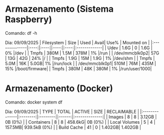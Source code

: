 # Armazenamento (Sistema Raspberry)

Comando: df -h

Dia: 09/09/2025
| Filesystem    | Size | Used | Avail| Use% | Mounted on   |
|:--------------|:----:|:----:|:----:|:----:|:-------------|
| Udev          | 1.6G | 0    | 1.6G | 0%   |/dev          |
| Tmpfs         | 380M | 1.5M | 378M | 1%   |/run          |
| /dev/mmcblk0p2| 57G  | 13G  | 42G  | 24%  |/             |
| Tmpfs         | 1.9G | 15M  | 1.9G | 1%   |/dev/shm      |
| Tmpfs         | 5.0M | 16K  | 5.0GB| 1%   |/run/lock     |
| /dev/mmcblk0p1| 510M | 76M  | 435M | 15%  |/boot/firmware|
| Tmpfs         | 380M | 48K  | 380M | 1%   |/run/user/1000|

# Armazenamento (Docker)

Comando: docker system df

Dia: 09/09/2025
| TYPE          | TOTAL    | ACTIVE   | SIZE   | RECLAIMABLE    |
|:--------------|:--------:|:--------:|:------:|:--------------:|
| Images        | 8        | 8        | 3.12GB | 0B (0%)        |
| Containers    | 8        | 8        | 458.6kG| 0B (0%)        |
| Local Volumes | 5        | 4        | 157.5MB| 939.5kB (0%)   |
| Build Cache   | 41       | 0        | 1.402GB| 1.402GB        |